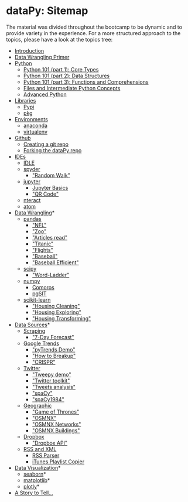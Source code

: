 # dataPy: Sitemap

The material was divided throughout the bootcamp to be dynamic and to provide variety in the experience. For a more structured approach to the topics, please have a look at the topics tree:

* [Introduction](./introduction.md)
* [Data Wrangling Primer](./dataPrimer.md)
* [Python](./python.md)
  * [Python 101 (part 1): Core Types](./python101.md)
  * [Python 101 (part 2): Data Structures](./python101b.md)
  * [Python 101 (part 3): Functions and Comprehensions](./python101c.md)
  * [Files and Intermediate Python Concepts](./python102.md)
  * [Advanced Python](./python103.md)
* [Libraries](./libraries.md)
  * [Pypi](./pypi.md)
  * [pkg](./pkg.md)
* [Environments](./environments.md)
  * [anaconda](./anaconda.md)
  * [virtualenv](./virtualenv.md)
* [Github](./github.md)
  * [Creating a git repo](./git.md)
  * [Forking the dataPy repo](./gitFork.md)
* [IDEs](./ides.md)
  * [IDLE](./idle.md)
  * [spyder](./spyder.md)
    * ["Random Walk"](../scripts/randomWalk.py)
  * [jupyter](./jupyter.md)
    * [Jupyter Basics](../scripts/jupyterDemo.ipynb)
    * ["QR Code"](../scripts/jupyterQR.ipynb)
  * [nteract](../scripts/nteract.md)
  * [atom](./atom.md)
* [Data Wrangling](./dataWrangling.md)*
  * [pandas](./pandas.md)
    * ["NFL"](../scripts/nfl.py)
    * ["Zoo"](../scripts/zoo.py)
    * ["Articles read"](../scripts/articles.py)
    * ["Titanic"](../scripts/titanic.py)
    * ["Flights"](../scripts/flights.py)
    * ["Baseball"](../scripts/baseball.py)
    * ["Baseball Efficient"](../scripts/baseballOnLoad.py)
  * [scipy](./scipy.md)
    * ["Word-Ladder"](../scripts/wordLadder.py)
  * [numpy](./numpy.md)
    * [Comoros](../scripts/comoros.py)
    * [pgSIT](../scripts/pgSIT.py)
  * [scikit-learn](./scikitLearn.md)
    * ["Housing Cleaning"](../scripts/housingCleaning.py)
    * ["Housing Exploring"](../scripts/housingExploring.py)
    * ["Housing Transforming"](../scripts/housingTransforming.py)
* [Data Sources](./dataSources.md)*
  * [Scraping](./scraping.md)
    * ["7-Day Forecast"](../scripts/soup.py)
  * [Google Trends](./googleTrends.md)
    * ["pyTrends Demo"](../scripts/pyTrends.py)
    * ["How to Breakup"](../scripts/breakup.py)
    * ["CRISPR"](../scripts/trendsCRISPR.py)
  * [Twitter](./twitter.md)
    * ["Tweepy demo"](../scripts/tweepyParser.py)
    * ["Twitter toolkit"](../scripts/twitterDemo.py)
    * ["Tweets analysis"](../scripts/tweetAnalysis.py)
    * ["spaCy"](../scripts/spaCy.py)
    * ["spaCy1984"](../scripts/spaCy1984.py)
  * [Geographic](./geographic.md)
    * ["Game of Thrones"](../scripts/got.py)
    * ["OSMNX"](../scripts/osmnxDemo.py)
    * ["OSMNX Networks"](../scripts/osmnxNetworkMetrics.py)
    * ["OSMNX Buildings"](../scripts/osmnxBuildings.py)
  * [Dropbox](./dropbox.md)
    * ["Dropbox API"](../scripts/dropboxConnection.py)
  * [RSS and XML](./RSS.md)
    * [RSS Parser](../scripts/xmlParser.py)
    * [iTunes Playlist Copier](../scripts/pyTunesPlaylist.py)
* [Data Visualization](./dataViz.md)*
  * [seaborn](./seaborn.md)*
  * [matplotlib](./matplotlib.md)*
  * [plotly](./plotly.md)*
* [A Story to Tell...](./md/aStoryToTell.md)
